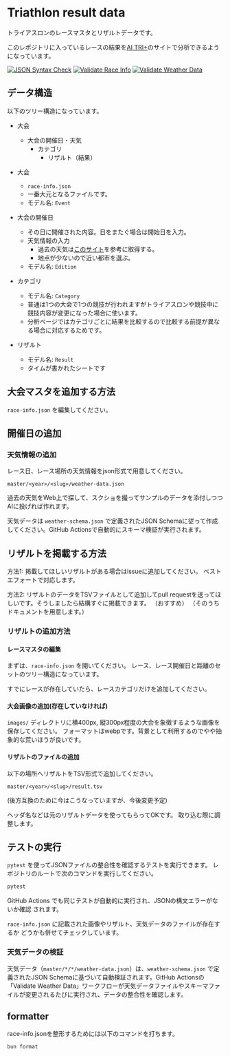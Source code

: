 # Triathlon result data

トライアスロンのレースマスタとリザルトデータです。

このレポジトリに入っているレースの結果を[AI TRI+](https://ai-triathlon-result.teraren.com/)のサイトで分析できるようになっています。

[![JSON Syntax Check](https://github.com/matsubo/triathlon-result-data/actions/workflows/json-check.yml/badge.svg)](https://github.com/matsubo/triathlon-result-data/actions/workflows/json-check.yml)
[![Validate Race Info](https://github.com/matsubo/triathlon-result-data/actions/workflows/validate-race-info.yml/badge.svg)](https://github.com/matsubo/triathlon-result-data/actions/workflows/validate-race-info.yml)
[![Validate Weather Data](https://github.com/matsubo/triathlon-result-data/actions/workflows/validate-weather-data.yml/badge.svg)](https://github.com/matsubo/triathlon-result-data/actions/workflows/validate-weather-data.yml)


## データ構造

以下のツリー構造になっています。

- 大会
  - 大会の開催日・天気
    - カテゴリ
      - リザルト（結果）

- 大会
  - `race-info.json`
  - 一番大元となるファイルです。
  - モデル名: `Event`
- 大会の開催日
  - その日に開催された内容。日をまたぐ場合は開始日を入力。
  - 天気情報の入力
    - 過去の天気は[このサイト](https://tenki.jp/past/2025/04/weather/)を参考に取得する。
    - 地点が少ないので近い都市を選ぶ。
  - モデル名: `Edition`
- カテゴリ
  - モデル名: `Category`
  - 普通は1つの大会で1つの競技が行われますがトライアスロンや競技中に競技内容が変更になった場合に使います。
  - 分析ページではカテゴリごとに結果を比較するので比較する前提が異なる場合に対応するためです。
- リザルト
  - モデル名: `Result`
  - タイムが書かれたシートです


## 大会マスタを追加する方法

`race-info.json` を編集してください。

## 開催日の追加


### 天気情報の追加

レース日、レース場所の天気情報をjson形式で用意してください。

`master/<year>/<slug>/weather-data.json` 

過去の天気をWeb上で探して、スクショを撮ってサンプルのデータを添付しつつAIに投げれば作れます。

天気データは `weather-schema.json` で定義されたJSON Schemaに従って作成してください。GitHub Actionsで自動的にスキーマ検証が実行されます。


## リザルトを掲載する方法

方法1: 掲載してほしいリザルトがある場合はissueに追加してください。
ベストエフォートで対応します。

方法2: リザルトのデータをTSVファイルとして追加してpull requestを送ってほしいです。そうしましたら結構すぐに掲載できます。
（おすすめ）
（そのうちドキュメントを用意します。）

### リザルトの追加方法

#### レースマスタの編集
まずは、`race-info.json` を開いてください。
レース、レース開催日と距離のセットのツリー構造になっています。

すでにレースが存在していたら、レースカテゴリだけを追加してください。

####  大会画像の追加(存在していなければ)

`images/` ディレクトリに横400px, 縦300px程度の大会を象徴するような画像を保存してください。
フォーマットはwebpです。背景として利用するのでやや抽象的な荒いほうが良いです。

#### リザルトのファイルの追加

以下の場所へリザルトをTSV形式で追加してください。

`master/<year>/<slug>/result.tsv` 

(後方互換のために今はこうなっていますが、今後変更予定)

ヘッダ名などは元のリザルトデータを使ってもらってOKです。
取り込む際に調整します。

## テストの実行

`pytest` を使ってJSONファイルの整合性を確認するテストを実行できます。
レポジトリのルートで次のコマンドを実行してください。

```bash
pytest
```

GitHub Actions でも同じテストが自動的に実行され、JSONの構文エラーがないか確認
されます。

`race-info.json` に記載された画像やリザルト、天気データのファイルが存在するか
どうかも併せてチェックしています。

### 天気データの検証

天気データ（`master/*/*/weather-data.json`）は、`weather-schema.json` で定義されたJSON Schemaに基づいて自動検証されます。GitHub Actionsの「Validate Weather Data」ワークフローが天気データファイルやスキーマファイルが変更されるたびに実行され、データの整合性を確認します。



## formatter

race-info.jsonを整形するためには以下のコマンドを打ちます。

```
bun format
```
